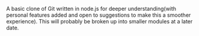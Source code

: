 A basic clone of Git written in node.js for deeper understanding(with personal features added and open to suggestions to make this a smoother experience). This will probably be broken up into smaller modules at a later date.
